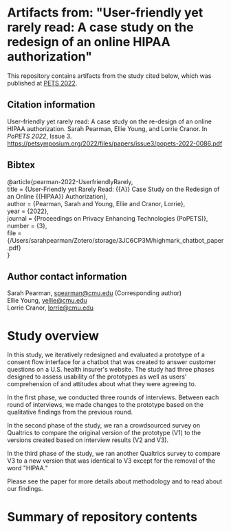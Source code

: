 # Artifacts from: "User-friendly yet rarely read: A case study on the redesign of an online HIPAA authorization"

This repository contains artifacts from the study cited below, which was published at [PETS 2022](https://petsymposium.org/2022/).

## Citation information

User-friendly yet rarely read: A case study on the re-design of an online HIPAA authorization. Sarah Pearman, Ellie Young, and Lorrie Cranor. In <em>PoPETS 2022</em>, Issue 3. https://petsymposium.org/2022/files/papers/issue3/popets-2022-0086.pdf

## Bibtex

@article{pearman-2022-UserfriendlyRarely,  
  title = {User-Friendly yet Rarely Read: {{A}} Case Study on the Redesign of an Online {{HIPAA}} Authorization},  
  author = {Pearman, Sarah and Young, Ellie and Cranor, Lorrie},  
  year = {2022},  
  journal = {Proceedings on Privacy Enhancing Technologies (PoPETS)},  
  number = {3},  
  file = {/Users/sarahpearman/Zotero/storage/3JC6CP3M/highmark_chatbot_paper.pdf}  
}

## Author contact information

Sarah Pearman, spearman@cmu.edu (Corresponding author)  
Ellie Young, yellie@cmu.edu  
Lorrie Cranor, lorrie@cmu.edu  

# Study overview

In this study, we iteratively redesigned and evaluated a prototype of a consent flow interface for a chatbot that was created to answer customer questions on a U.S. health insurer's website.  The study had three phases designed to assess usability of the prototypes as well as users' comprehension of and attitudes about what they were agreeing to.

In the first phase, we conducted three rounds of interviews. Between each round of interviews, we made changes to the prototype based on the qualitative findings from the previous round.

In the second phase of the study, we ran a crowdsourced survey on Qualtrics to compare the original version of the prototype (V1) to the versions created based on interview results (V2 and V3).

In the third phase of the study, we ran another Qualtrics survey to compare V3 to a new version that was identical to V3 except for the removal of the word "HIPAA."

Please see the paper for more details about methodology and to read about our findings.

# Summary of repository contents
